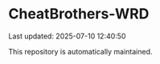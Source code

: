 # CheatBrothers-WRD

Last updated: 2025-07-10 12:40:50

This repository is automatically maintained.
